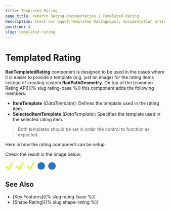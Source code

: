 ```yaml
---
title: Templated Rating
page_title: Xamarin Rating Documentation | Templated Rating
description: Check our &quot;Templated Rating&quot; documentation article for Telerik Rating for Xamarin control.
position: 4
slug: templated-rating
---
```


# Templated Rating

**RadTemplatedRating** component is designed to be used in the cases where it is easier to provide a template (e.g. just an image) for the rating items instead of creating custom **RadPathGeometry**. On top of the [common Rating API]({% slug rating-base %}) this component adds the following members:

* **ItemTemplate** (*DataTemplate*): Defines the template used in the rating item.
* **SelectedItemTemplate** (*DataTemplate*): Specifies the template used in the selected rating item.

> Both templates should be set in order the control to function as expected.

Here is how the rating component can be setup:

<snippet id='rating-templates'/>

Check the result in the image below:

![](images/rating-templates.png)

## See Also

- [Key Features]({% slug rating-base %})
- [Shape Rating]({% slug shape-rating %})
